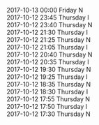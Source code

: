 2017-10-13 00:00 Friday  N  
2017-10-12 23:45 Thursday  I  
2017-10-12 23:40 Thursday  N  
2017-10-12 21:30 Thursday  I  
2017-10-12 21:25 Thursday  N  
2017-10-12 21:05 Thursday  I  
2017-10-12 20:40 Thursday  N  
2017-10-12 20:35 Thursday  I  
2017-10-12 19:30 Thursday  N  
2017-10-12 19:25 Thursday  I  
2017-10-12 18:35 Thursday  N  
2017-10-12 18:30 Thursday  I  
2017-10-12 17:55 Thursday  N  
2017-10-12 17:50 Thursday  I  
2017-10-12 17:30 Thursday  N  
